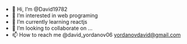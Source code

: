 - 👋 Hi, I’m @David19782
- 👀 I’m interested in web programing
- 🌱 I’m currently learning reactjs
- 💞️ I’m looking to collaborate on ...
- 📫 How to reach me @david_yordanov06 yordanovdavid@gmail.com

<!---
David19782/David19782 is a ✨ special ✨ repository because its `README.md` (this file) appears on your GitHub profile.
You can click the Preview link to take a look at your changes.
--->
